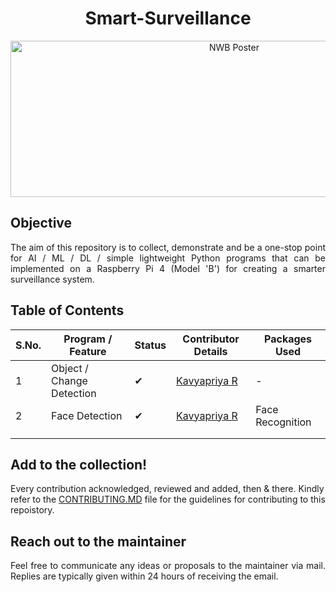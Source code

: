 <h1 align="center"><a name="section_name">Smart-Surveillance</a></h1>

<p align="center" width="100%">
<img width="700" height="250" alt="NWB Poster" src="https://raw.githubusercontent.com/Surveillance-NWB/Smart-Home-Surveillance/main/Project%20Poster.png">
</p>

## Objective
<div align="justify">
The aim of this repository is to collect, demonstrate and be a one-stop point for AI / ML / DL / simple lightweight Python programs that can be implemented on a Raspberry Pi 4 (Model 'B') for creating a smarter surveillance system.
</div>

## Table of Contents

| S.No. | Program / Feature  |  Status  | Contributor Details  | Packages Used  |
|---|---|---|---|---|
| 1 | Object / Change Detection  | &#10004;  | [Kavyapriya R](https://github.com/Kavyapriyakp) | - |
| 2 | Face Detection  | &#10004;  | [Kavyapriya R](https://github.com/Kavyapriyakp) | Face Recognition |
|   |   |   |   |   |
|   |   |   |   |   |


## Add to the collection!

Every contribution acknowledged, reviewed and added, then & there. Kindly refer to the [CONTRIBUTING.MD](https://github.com/Surveillance-NWB/Home-Surveillance/blob/main/CONTRIBUTING.md) file for the guidelines for contributing to this repoistory.

## Reach out to the maintainer
<div align="justify">
Feel free to communicate any ideas or proposals to the maintainer via mail.  Replies are typically given within 24 hours of receiving the email.
</div>


